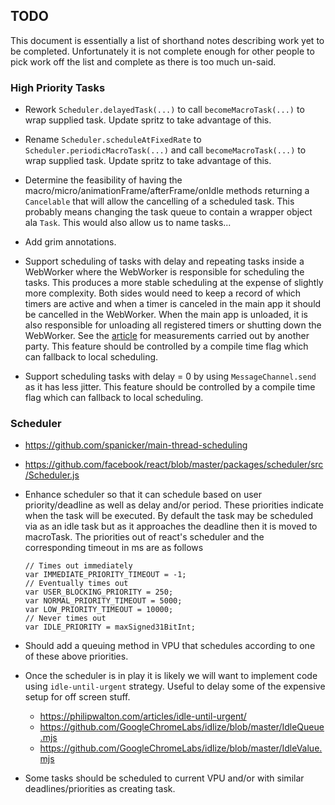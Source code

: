 ## TODO

This document is essentially a list of shorthand notes describing work yet to be completed.
Unfortunately it is not complete enough for other people to pick work off the list and
complete as there is too much un-said.

### High Priority Tasks

* Rework `Scheduler.delayedTask(...)` to call `becomeMacroTask(...)` to wrap supplied task. Update
  spritz to take advantage of this.

* Rename `Scheduler.scheduleAtFixedRate` to `Scheduler.periodicMacroTask(...)` and call `becomeMacroTask(...)`
  to wrap supplied task. Update spritz to take advantage of this.

* Determine the feasibility of having the macro/micro/animationFrame/afterFrame/onIdle methods returning a
  `Cancelable` that will allow the cancelling of a scheduled task. This probably means changing the task queue
  to contain a wrapper object ala `Task`. This would also allow us to name tasks...

* Add grim annotations.

* Support scheduling of tasks with delay and repeating tasks inside a WebWorker where the WebWorker
  is responsible for scheduling the tasks. This produces a more stable scheduling at the expense of
  slightly more complexity. Both sides would need to keep a record of which timers are active and when
  a timer is canceled in the main app it should be cancelled in the WebWorker. When the main app is
  unloaded, it is also responsible for unloading all registered timers or shutting down the WebWorker.
  See the [article](https://medium.com/teads-engineering/the-most-accurate-way-to-schedule-a-function-in-a-web-browser-eadcd164da12)
  for measurements carried out by another party. This feature should be controlled by a compile time
  flag which can fallback to local scheduling.

* Support scheduling tasks with delay = 0 by using `MessageChannel.send` as it has less jitter. This
  feature should be controlled by a compile time flag which can fallback to local scheduling.

### Scheduler

* https://github.com/spanicker/main-thread-scheduling

* https://github.com/facebook/react/blob/master/packages/scheduler/src/Scheduler.js

* Enhance scheduler so that it can schedule based on user priority/deadline as well as delay and/or period.
  These priorities indicate when the task will be executed. By default the task may be scheduled via as an
  idle task but as it approaches the deadline then it is moved to macroTask. The priorities out of react's
  scheduler and the corresponding timeout in ms are as follows

      // Times out immediately
      var IMMEDIATE_PRIORITY_TIMEOUT = -1;
      // Eventually times out
      var USER_BLOCKING_PRIORITY = 250;
      var NORMAL_PRIORITY_TIMEOUT = 5000;
      var LOW_PRIORITY_TIMEOUT = 10000;
      // Never times out
      var IDLE_PRIORITY = maxSigned31BitInt;

* Should add a queuing method in VPU that schedules according to one of these above priorities.

* Once the scheduler is in play it is likely we will want to implement code using `idle-until-urgent` strategy.
  Useful to delay some of the expensive setup for off screen stuff.
  - https://philipwalton.com/articles/idle-until-urgent/
  - https://github.com/GoogleChromeLabs/idlize/blob/master/IdleQueue.mjs
  - https://github.com/GoogleChromeLabs/idlize/blob/master/IdleValue.mjs

* Some tasks should be scheduled to current VPU and/or with similar deadlines/priorities as creating task.
